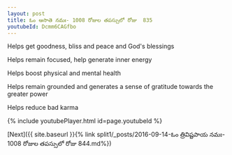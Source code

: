 ```yaml
---
layout: post
title: ఓం ఆసాతె నమః- 1008 రోజుల తపస్సులో రోజు  835
youtubeId: Dcmm6CAGfbo
---
```

 
 
Helps get goodness, bliss and peace and God's blessings
 
Helps remain focused, help generate inner energy 
 
Helps boost physical and mental health 
 
Helps remain grounded and generates a sense of gratitude towards the greater power 
 
Helps reduce bad karma
 
 
 
 


{% include youtubePlayer.html id=page.youtubeId %}
 
[Next]({{ site.baseurl }}{% link  split1/_posts/2016-09-14-ఓం త్రివిష్టపాయ నమః- 1008 రోజుల తపస్సులో రోజు  844.md%})
 
